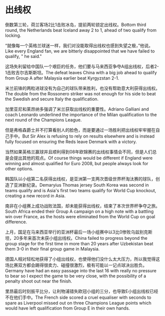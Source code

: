# 出线权

<p><span class="chinese">倒数第三轮，荷兰客场2比1击败冰岛，提前两轮锁定出线权。</span><span class="english">Bottom third round, the Netherlands beat Iceland away 2 to 1, ahead of two qualify from locking.</span></p>

<p><span class="chinese">“就像每一个英格兰球迷一样，我们对没能取得出线权也感到失望之极，”他说。</span><span class="english">Like every England fan, we are bitterly disappointed that we have failed to qualify, " he said."</span></p>

<p><span class="chinese">这场失利留给中国队一个艰巨的任务，他们要与马来西亚争夺A组出线权，后者2-1击败吉尔吉斯斯坦。</span><span class="english">The defeat leaves China with a big job ahead to qualify from Group A after Malaysia earlier beat Kyrgyzstan 2-1.</span></p>

<p><span class="chinese">米兰前锋的两粒进球没有为自己的球队带来胜利，也没有帮助意大利获得出线权。</span><span class="english">The double from the Rossonero striker was not enough for his side to beat the Swedish and secure Italy the qualification.</span></p>

<p><span class="chinese">加里亚尼和莱昂纳多强调了米兰获取出线权的重要性。</span><span class="english">Adriano Galliani and coach Leonardo underlined the importance of the Milan qualification to the next round of the Champions League.</span></p>

<p><span class="chinese">但是弗格森爵士并不打算看别人的脸色，而是要通过一场胜利把出线权牢牢握在自己手中。</span><span class="english">But Sir Alex is refusing to rely on results elsewhere and is instead fully focused on ensuring the Reds leave Denmark with a victory.</span></p>

<p><span class="chinese">当然如果英格兰赢球并且顺利得到08年欧锦赛的出线权事情会不同，但是人们总是会提出其他的观点。</span><span class="english">Of course things would be different if England were winning and almost qualified for Euro 2008, but people always look for other options.</span></p>

<p><span class="chinese">韩国队以小组第二名获得出线权，是亚洲第一支两次晋级世界杯淘汰赛的球队，创造了亚洲新纪录。</span><span class="english">Demaryius Thomas jersey South Korea was second in teams qualify and is Asia's first two teams qualify for World Cup knockout, creating a new record in Asia.</span></p>

<p><span class="chinese">南非在小组赛上成功战败法国，却未能获得出线权，结束了本次世界杯争夺之旅。</span><span class="english">South Africa ended their Group A campaign on a high note with a battling win over France, as the hosts were eliminated from the World Cup on goal difference.</span></p>

<p><span class="chinese">上月，国足在马来西亚举行的亚洲杯最后一场小组赛中以3比0惨败乌兹别克斯坦，20多年来首次未获小组出线权。</span><span class="english">China failed to progress beyond the group stage for the first time in more than 20 years after Uzbekistan beat them 3-0 in their final group game in Malaysia.</span></p>

<p><span class="chinese">德国人相对轻松地获得了小组出线权，也使得他们没什么太大压力，所以我觉得这场比赛双方都会踢得很卖力、碰撞很激烈，极有可能以一记点球决出胜负。</span><span class="english">Germany have had an easy passage into the last 16 with really no pressure to bear so I expect the game to be very close, with the possibility of a penalty shoot out near the finish.</span></p>

<p><span class="chinese">里昂最后时刻扳平比分，让利物浦错失欧冠小组的三分，也导致E小组出线权已经不在他们手中。</span><span class="english">The French side scored a cruel equaliser with seconds to spare as Liverpool missed out on three Champions League points which would have left qualification from Group E in their own hands.</span></p>

